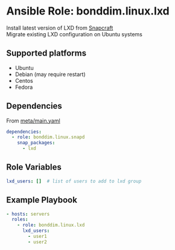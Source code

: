# Ansible Role: bonddim.linux.lxd

Install latest version of LXD from [Snapcraft](https://snapcraft.io/store)<br>
Migrate existing LXD configuration on Ubuntu systems

## Supported platforms
* Ubuntu
* Debian (may require restart)
* Centos
* Fedora

## Dependencies
From [meta/main.yaml](https://github.com/bonddim/ansible-collection-linux/blob/main/roles/lxd/meta/main.yml)
```yaml
dependencies:
  - role: bonddim.linux.snapd
    snap_packages:
      - lxd
```

## Role Variables
```yaml
lxd_users: []  # list of users to add to lxd group
```

## Example Playbook
```yaml
- hosts: servers
  roles:
    - role: bonddim.linux.lxd
      lxd_users:
        - user1
        - user2
```
